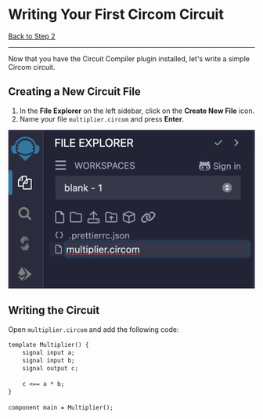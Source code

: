 # Writing Your First Circom Circuit

[Back to Step 2](../step-2/README.md)

---

Now that you have the Circuit Compiler plugin installed, let's write a simple Circom circuit.

## Creating a New Circuit File

1. In the **File Explorer** on the left sidebar, click on the **Create New File** icon.
2. Name your file `multiplier.circom` and press **Enter**.

![Create New File](images/create_new_file.png)

## Writing the Circuit

Open `multiplier.circom` and add the following code:

```circom
template Multiplier() {
    signal input a;
    signal input b;
    signal output c;

    c <== a * b;
}

component main = Multiplier();
